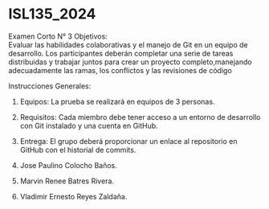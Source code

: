 # ISL135_2024
Examen Corto N° 3 
Objetivos:  
Evaluar las habilidades colaborativas y el manejo de Git en un equipo de desarrollo. Los participantes deberán completar una serie de tareas distribuidas y trabajar juntos para crear un proyecto completo,manejando adecuadamente las ramas, los conflictos y las revisiones de código 

Instrucciones Generales: 
1. Equipos: La prueba se realizará en equipos de 3 personas. 
2. Requisitos: Cada miembro debe tener acceso a un entorno de desarrollo con Git instalado y una cuenta en GitHub. 
3. Entrega: El grupo deberá proporcionar un enlace al repositorio en GitHub con el historial de commits.

4. Jose Paulino Colocho Baños.
5. Marvin Renee Batres Rivera.
6. Vladimir Ernesto Reyes Zaldaña.
